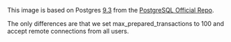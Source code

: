 This image is based on Postgres [9.3](https://github.com/docker-library/postgres/blob/8f80834e934b7deaccabb7bf81876190d72800f8/9.3/Dockerfile) from the [PostgreSQL Official Repo](https://registry.hub.docker.com/_/postgres/).

The only differences are that we set max_prepared_transactions to 100 and accept remote connections from all users.
